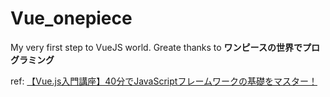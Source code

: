 # Vue_onepiece

My very first step to VueJS world.
Greate thanks to **ワンピースの世界でプログラミング**

ref: 
[【Vue.js入門講座】40分でJavaScriptフレームワークの基礎をマスター！
]([https://www.google.com](https://www.youtube.com/watch?v=hpdg3QWkmn0)https://www.youtube.com/watch?v=hpdg3QWkmn0)

